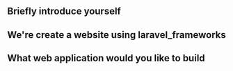 ## Briefly introduce yourself

## We're create a website using laravel_frameworks

## What web application would you like to build
